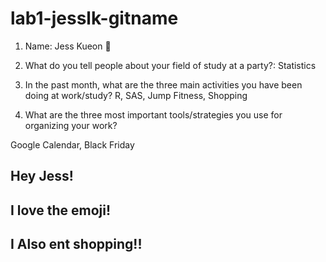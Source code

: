 # lab1-jesslk-gitname

1. Name: Jess Kueon :musical_note:
2. What do you tell people about your field of study at a party?: Statistics

3. In the past month, what are the three main activities you have been doing at work/study?
R, SAS, Jump Fitness, Shopping
4. What are the three most important tools/strategies you use for organizing your work?

Google Calendar, Black Friday

## Hey Jess!

## I love the emoji!

## I Also ent shopping!!
